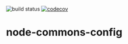 ![build status](https://travis-ci.org/thinkbaer/node-commones-config.svg?branch=master)
[![codecov](https://codecov.io/gh/thinkbaer/node-commons-config/branch/master/graph/badge.svg)](https://codecov.io/gh/thinkbaer/node-commons-config)

# node-commons-config